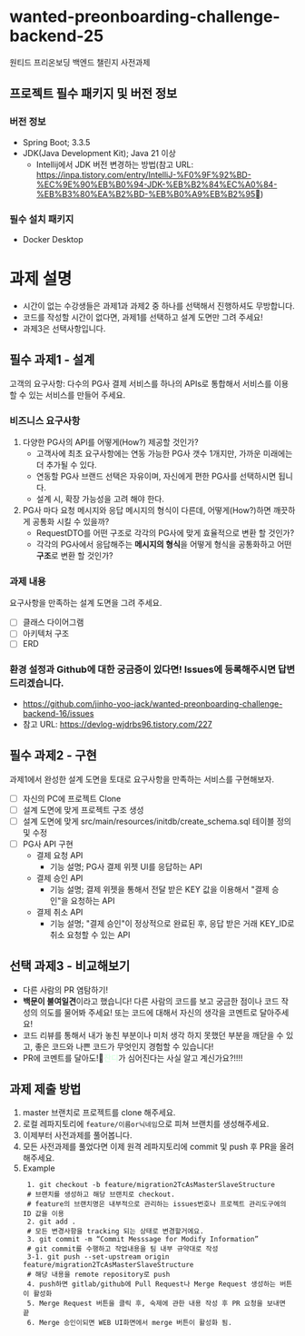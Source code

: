 # wanted-preonboarding-challenge-backend-25
원티드 프리온보딩 백엔드 챌린지 사전과제

<link href="https://cdnjs.cloudflare.com/ajax/libs/github-markdown-css/5.1.0/github-markdown.css" rel="stylesheet">

## 프로젝트 필수 패키지 및 버전 정보
### 버전 정보
- Spring Boot; 3.3.5
- JDK(Java Development Kit); Java 21 이상
    - Intellij에서 JDK 버전 변경하는 방법(참고 URL: https://inpa.tistory.com/entry/IntelliJ-%F0%9F%92%BD-%EC%9E%90%EB%B0%94-JDK-%EB%B2%84%EC%A0%84-%EB%B3%80%EA%B2%BD-%EB%B0%A9%EB%B2%95)
### 필수 설치 패키지
- Docker Desktop

# 과제 설명
- 시간이 없는 수강생들은 과제1과 과제2 중 하나를 선택해서 진행하셔도 무방합니다.
- 코드를 작성할 시간이 없다면, 과제1를 선택하고 설계 도면만 그려 주세요!
- 과제3은 선택사항입니다.

## 필수 과제1 - 설계 
고객의 요구사항: 다수의 PG사 결제 서비스를 하나의 APIs로 통합해서 서비스를 이용할 수 있는 서비스를 만들어 주세요.

### 비즈니스 요구사항
1. 다양한 PG사의 API를 어떻게(How?) 제공할 것인가?
   - 고객사에 최초 요구사항에는 연동 가능한 PG사 갯수 1개지만, 가까운 미래에는 더 추가될 수 있다.
   - 연동할 PG사 브랜드 선택은 자유이며, 자신에게 편한 PG사를 선택하시면 됩니다.  
   - 설계 시, 확장 가능성을 고려 해야 한다. 
2. PG사 마다 요청 메시지와 응답 메시지의 형식이 다른데, 어떻게(How?)하면 깨끗하게 공통화 시킬 수 있을까?
   - RequestDTO를 어떤 구조로 각각의 PG사에 맞게 효율적으로 변환 할 것인가?
   - 각각의 PG사에서 응답해주는 **메시지의 형식**을 어떻게 형식을 공통화하고 어떤 **구조**로 변환 할 것인가?
### 과제 내용
요구사항을 만족하는 설계 도면을 그려 주세요.
- [ ] 클래스 다이어그램
- [ ] 아키텍처 구조
- [ ] ERD

### 환경 설정과 Github에 대한 궁금증이 있다면! Issues에 등록해주시면 답변 드리겠습니다.
- https://github.com/jinho-yoo-jack/wanted-preonboarding-challenge-backend-16/issues
- 참고 URL: https://devlog-wjdrbs96.tistory.com/227

## 필수 과제2 - 구현
과제1에서 완성한 설계 도면을 토대로 요구사항을 만족하는 서비스를 구현해보자.
- [ ] 자신의 PC에 프로젝트 Clone
- [ ] 설계 도면에 맞게 프로젝트 구조 생성
- [ ] 설계 도면에 맞게 src/main/resources/initdb/create_schema.sql 테이블 정의 및 수정
- [ ] PG사 API 구현
  - 결제 요청 API 
    - 기능 설명; PG사 결제 위젯 UI를 응답하는 API
  - 결제 승인 API 
    - 기능 설명; 결제 위젯을 통해서 전달 받은 KEY 값을 이용해서 "결제 승인"을 요청하는 API
  - 결제 취소 API
      - 기능 설명; "결제 승인"이 정상적으로 완료된 후, 응답 받은 거래 KEY_ID로 취소 요청할 수 있는 API

## 선택 과제3 - 비교해보기
- 다른 사람의 PR 염탐하기!
- **백문이 불여일견**이라고 했습니다! 다른 사람의 코드를 보고 궁금한 점이나 코드 작성의 의도를 물어봐 주세요! 또는 코드에 대해서 자신의 생각을 코멘트로 달아주세요!
- 코드 리뷰를 통해서 내가 놓친 부분이나 미처 생각 하지 못했던 부분을 깨닫을 수 있고, 좋은 코드와 나쁜 코드가 무엇인지 경험할 수 있습니다!
- PR에 코멘트를 달아도!🌱<span style='color:#dcffe4'>**잔디**</span>가 심어진다는 사실 알고 계신가요?!!!!

## 과제 제출 방법
1. master 브랜치로 프로젝트를 clone 해주세요.
2. 로컬 레파지토리에 `feature/이름or닉네임`으로 피쳐 브랜치를 생성해주세요.
4. 이제부터 사전과제를 풀어봅니다.
5. 모든 사전과제를 풀었다면 이제 원격 레파지토리에 commit 및 push 후 PR을 올려 해주세요.
6. Example
   ```shell
    1. git checkout -b feature/migration2TcAsMasterSlaveStructure
    # 브랜치를 생성하고 해당 브랜치로 checkout.
    # feature의 브랜치명은 내부적으로 관리하는 issues번호나 프로젝트 관리도구에의 ID 값을 이용
    2. git add .
    # 모든 변경사항을 tracking 되는 상태로 변경할거에요.
    3. git commit -m “Commit Messsage for Modify Information”
    # git commit를 수행하고 작업내용을 팀 내부 규약대로 작성
    3-1. git push --set-upstream origin feature/migration2TcAsMasterSlaveStructure
    # 해당 내용을 remote repository로 push
    4. push하면 gitlab/github에 Pull Request나 Merge Request 생성하는 버튼이 활성화
    5. Merge Request 버튼을 클릭 후, 숙제에 관한 내용 작성 후 PR 요청을 보내면 끝
    6. Merge 승인이되면 WEB UI화면에서 merge 버튼이 활성화 됨.
   ```
